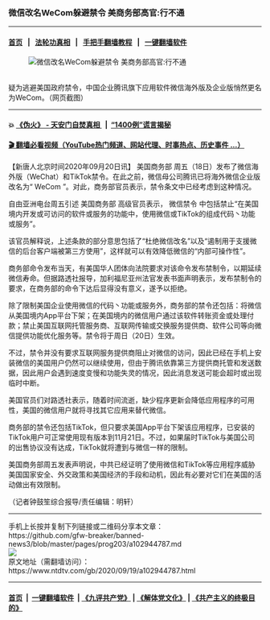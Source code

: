 ### 微信改名WeCom躲避禁令 美商务部高官:行不通
------------------------

#### [首页](https://github.com/gfw-breaker/banned-news3/blob/master/README.md) &nbsp;&nbsp;|&nbsp;&nbsp; [法轮功真相](https://github.com/begood0513/basic/blob/master/README.md)  &nbsp;&nbsp;|&nbsp;&nbsp; [手把手翻墙教程](https://github.com/gfw-breaker/guides/wiki)  &nbsp;&nbsp;|&nbsp;&nbsp; [一键翻墙软件](https://github.com/gfw-breaker/nogfw/blob/master/README.md)  



<div><div class="featured_image">
 <figure>
  <img alt="微信改名WeCom躲避禁令 美商务部高官:行不通" src="https://i.ntdtv.com/assets/uploads/2020/08/9f0d75088576e4a6561e631e6dedf7a4-800x450.jpg"/>
 </figure><br/>
 <span class="caption">
  疑为逃避美国政府禁令，中国企业腾讯旗下应用软件微信海外版及企业版悄然更名为WeCom。（网页截图）
 </span>
</div>
</div><hr/>

#### 💥 [《伪火》 - 天安门自焚真相 ](http://158.247.195.190:10000/videos/blog/weihuo.html)&nbsp; |&nbsp; [“1400例”谎言揭秘  ](http://158.247.195.190:10000/videos/blog/jiexi1400.html)

#### [ 🎬  翻墙必看视频（YouTube热门频道、网站代理、时事热点、历史事件 ...）](https://github.com/gfw-breaker/links/blob/master/banned.md)

<div><div class="post_content" itemprop="articleBody">
 <p>
  【新唐人北京时间2020年09月20日讯】
  <ok href="https://www.ntdtv.com/gb/美国商务部.htm">
   美国商务部
  </ok>
  周五（18日）发布了微信海外版（WeChat）和TikTok禁令。在此之前，微信母公司腾讯已将海外微信企业版改名为“
  <ok href="https://www.ntdtv.com/gb/wecom.htm">
   WeCom
  </ok>
  ”。对此，商务部官员表示，禁令条文中已经考虑到这种情况。
 </p>
 <p>
  自由亚洲电台周五引述
  <ok href="https://www.ntdtv.com/gb/美国商务部.htm">
   美国商务部
  </ok>
  高级官员表示，
  <ok href="https://www.ntdtv.com/gb/微信禁令.htm">
   微信禁令
  </ok>
  中包括禁止“在美国境内开发或可访问的软件或服务的功能中，使用微信或TikTok的组成代码丶功能或服务”。
 </p>
 <p>
  该官员解释说，上述条款的部分意思包括了“杜绝微信改名”以及“遏制用于支援微信的后台客户端被第三方使用”，这样就可以有效降低微信的“内部可操作性”。
 </p>
 <p>
  商务部命令发布当天，有美国华人团体向法院要求对该命令发布禁制令，以期延续微信寿命。但据路透社报导，加利福尼亚州法官发表书面声明表示，发布禁制令的要求，在商务部的命令下达后显得没有意义，遂予以拒绝。
 </p>
 <p>
  除了限制美国企业使用微信的代码丶功能或服务外，商务部的禁令还包括：将微信从美国境内App平台下架；在美国境内的微信用户通过该软件转账资金或处理付款；禁止美国互联网托管服务商、互联网传输或交换服务提供商、软件公司等向微信提供功能优化服务等。禁令将于周日（20日）生效。
 </p>
 <p>
  不过，禁令并没有要求互联网服务提供商阻止对微信的访问，因此已经在手机上安装微信的美国用户仍然可以继续使用，但由于腾讯依靠第三方提供商托管和发送数据，因此用户会遇到速度变慢和功能失灵的情况，因此消息发送可能会超时或出现临时中断。
 </p>
 <p>
  美国官员们对路透社表示，随着时间流逝，缺少程序更新会降低应用程序的可用性，美国的微信用户就将寻找其它应用来替代微信。
 </p>
 <p>
  商务部的禁令还包括TikTok，但只要求美国App平台下架该应用程序，已安装的TikTok用户可正常使用现有版本到11月21日。不过，如果届时TikTok与美国公司的出售协议没有达成，TikTok就将遭到与微信一样的限制。
 </p>
 <p>
  美国商务部周五发表声明说，中共已经证明了使用微信和TikTok等应用程序威胁美国国家安全、外交政策和美国经济的手段和动机，因此有必要对它们在美国的活动做出有效限制。
 </p>
 <p>
  （记者钟鼓笙综合报导/责任编辑：明轩）
 </p>
 <div class="single_ad">
 </div>
</div>
</div>
<hr/>
手机上长按并复制下列链接或二维码分享本文章：<br/>
https://github.com/gfw-breaker/banned-news3/blob/master/pages/prog203/a102944787.md <br/>
<a href='https://github.com/gfw-breaker/banned-news3/blob/master/pages/prog203/a102944787.md'><img src='https://github.com/gfw-breaker/banned-news3/blob/master/pages/prog203/a102944787.md.png'/></a> <br/>
原文地址（需翻墙访问）：https://www.ntdtv.com/gb/2020/09/19/a102944787.html


------------------------
#### [首页](https://github.com/gfw-breaker/banned-news3/blob/master/README.md) &nbsp;|&nbsp; [一键翻墙软件](https://github.com/gfw-breaker/nogfw/blob/master/README.md) &nbsp;| [《九评共产党》](https://github.com/gfw-breaker/9ping.md/blob/master/README.md#九评之一评共产党是什么) | [《解体党文化》](https://github.com/gfw-breaker/jtdwh.md/blob/master/README.md) | [《共产主义的终极目的》](https://github.com/gfw-breaker/gczydzjmd.md/blob/master/README.md)


<img src='http://gfw-breaker.win/banned-news3/pages/prog203/a102944787.md' width='0px' height='0px'/>